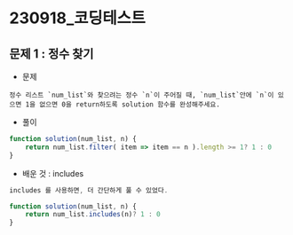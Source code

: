 # 230918\_코딩테스트

## 문제 1 : 정수 찾기

* 문제

```
정수 리스트 `num_list`와 찾으려는 정수 `n`이 주어질 때, `num_list`안에 `n`이 있으면 1을 없으면 0을 return하도록 solution 함수를 완성해주세요.
```

* 풀이

```js
function solution(num_list, n) {
    return num_list.filter( item => item == n ).length >= 1? 1 : 0
}
```

* 배운 것 : includes

```js
includes 를 사용하면, 더 간단하게 풀 수 있었다. 

function solution(num_list, n) {
    return num_list.includes(n)? 1 : 0
}
```



